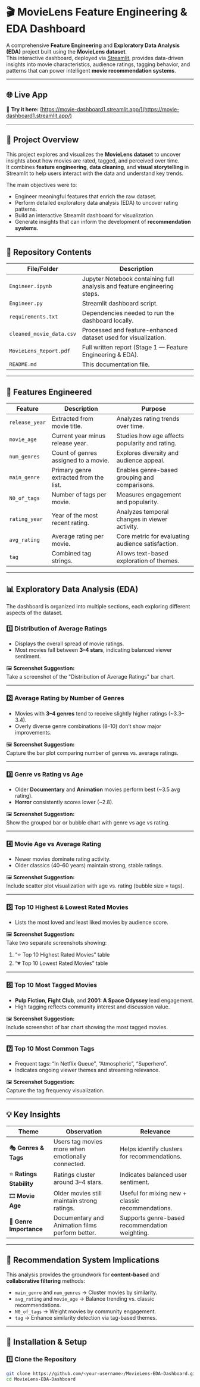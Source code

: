 # 🎬 MovieLens Feature Engineering & EDA Dashboard

A comprehensive **Feature Engineering** and **Exploratory Data Analysis (EDA)** project built using the **MovieLens dataset**.  
This interactive dashboard, deployed via [Streamlit](https://movie-dashboard1.streamlit.app/), provides data-driven insights into movie characteristics, audience ratings, tagging behavior, and patterns that can power intelligent **movie recommendation systems**.

---

## 🌐 Live App

🚀 **Try it here:** [https://movie-dashboard1.streamlit.app/](https://movie-dashboard1.streamlit.app/)

---

## 📘 Project Overview

This project explores and visualizes the **MovieLens dataset** to uncover insights about how movies are rated, tagged, and perceived over time.  
It combines **feature engineering**, **data cleaning**, and **visual storytelling** in Streamlit to help users interact with the data and understand key trends.

The main objectives were to:

- Engineer meaningful features that enrich the raw dataset.
- Perform detailed exploratory data analysis (EDA) to uncover rating patterns.
- Build an interactive Streamlit dashboard for visualization.
- Generate insights that can inform the development of **recommendation systems**.

---

## 📂 Repository Contents

| File/Folder | Description |
|--------------|-------------|
| `Engineer.ipynb` | Jupyter Notebook containing full analysis and feature engineering steps. |
| `Engineer.py` | Streamlit dashboard script. |
| `requirements.txt` | Dependencies needed to run the dashboard locally. |
| `cleaned_movie_data.csv` | Processed and feature-enhanced dataset used for visualization. |
| `MovieLens_Report.pdf` | Full written report (Stage 1 — Feature Engineering & EDA). |
| `README.md` | This documentation file. |

---

## 🧠 Features Engineered

| Feature | Description | Purpose |
|----------|--------------|----------|
| `release_year` | Extracted from movie title. | Analyzes rating trends over time. |
| `movie_age` | Current year minus release year. | Studies how age affects popularity and rating. |
| `num_genres` | Count of genres assigned to a movie. | Explores diversity and audience appeal. |
| `main_genre` | Primary genre extracted from the list. | Enables genre-based grouping and comparisons. |
| `N0_of_tags` | Number of tags per movie. | Measures engagement and popularity. |
| `rating_year` | Year of the most recent rating. | Analyzes temporal changes in viewer activity. |
| `avg_rating` | Average rating per movie. | Core metric for evaluating audience satisfaction. |
| `tag` | Combined tag strings. | Allows text-based exploration of themes. |

---

## 📊 Exploratory Data Analysis (EDA)

The dashboard is organized into multiple sections, each exploring different aspects of the dataset.

### 1️⃣ **Distribution of Average Ratings**
- Displays the overall spread of movie ratings.
- Most movies fall between **3–4 stars**, indicating balanced viewer sentiment.

🖼 **Screenshot Suggestion:**  
Take a screenshot of the "Distribution of Average Ratings" bar chart.

---

### 2️⃣ **Average Rating by Number of Genres**
- Movies with **3–4 genres** tend to receive slightly higher ratings (~3.3–3.4).
- Overly diverse genre combinations (8–10) don’t show major improvements.

🖼 **Screenshot Suggestion:**  
Capture the bar plot comparing number of genres vs. average ratings.

---

### 3️⃣ **Genre vs Rating vs Age**
- Older **Documentary** and **Animation** movies perform best (~3.5 avg rating).
- **Horror** consistently scores lower (~2.8).

🖼 **Screenshot Suggestion:**  
Show the grouped bar or bubble chart with genre vs age vs rating.

---

### 4️⃣ **Movie Age vs Average Rating**
- Newer movies dominate rating activity.
- Older classics (40–60 years) maintain strong, stable ratings.

🖼 **Screenshot Suggestion:**  
Include scatter plot visualization with age vs. rating (bubble size = tags).

---

### 5️⃣ **Top 10 Highest & Lowest Rated Movies**
- Lists the most loved and least liked movies by audience score.

🖼 **Screenshot Suggestion:**  
Take two separate screenshots showing:
1. “⭐ Top 10 Highest Rated Movies” table  
2. “💔 Top 10 Lowest Rated Movies” table  

---

### 6️⃣ **Top 10 Most Tagged Movies**
- **Pulp Fiction**, **Fight Club**, and **2001: A Space Odyssey** lead engagement.
- High tagging reflects community interest and discussion value.

🖼 **Screenshot Suggestion:**  
Include screenshot of bar chart showing the most tagged movies.

---

### 7️⃣ **Top 10 Most Common Tags**
- Frequent tags: “In Netflix Queue”, “Atmospheric”, “Superhero”.
- Indicates ongoing viewer themes and streaming relevance.

🖼 **Screenshot Suggestion:**  
Capture the tag frequency visualization.

---

## 💡 Key Insights

| Theme | Observation | Relevance |
|--------|--------------|------------|
| 🎭 **Genres & Tags** | Users tag movies more when emotionally connected. | Helps identify clusters for recommendations. |
| ⭐ **Ratings Stability** | Ratings cluster around 3–4 stars. | Indicates balanced user sentiment. |
| 🎞 **Movie Age** | Older movies still maintain strong ratings. | Useful for mixing new + classic recommendations. |
| 🧩 **Genre Importance** | Documentary and Animation films perform better. | Supports genre-based recommendation weighting. |

---

## 🧩 Recommendation System Implications

This analysis provides the groundwork for **content-based** and **collaborative filtering** methods:

- `main_genre` and `num_genres` → Cluster movies by similarity.  
- `avg_rating` and `movie_age` → Balance trending vs. classic recommendations.  
- `N0_of_tags` → Weight movies by community engagement.  
- `tag` → Enhance similarity detection via tag-based themes.

---

## 🧰 Installation & Setup

### 1️⃣ Clone the Repository
```bash
git clone https://github.com/<your-username>/MovieLens-EDA-Dashboard.git
cd MovieLens-EDA-Dashboard
